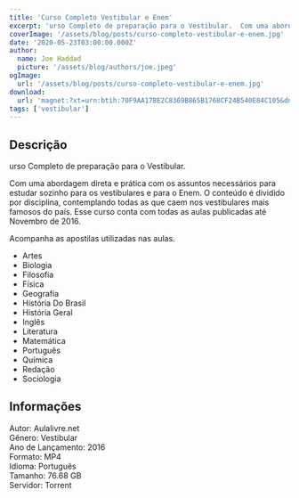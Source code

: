 ```yaml
---
title: 'Curso Completo Vestibular e Enem'
excerpt: 'urso Completo de preparação para o Vestibular.  Com uma abordagem direta e prática com os assuntos necessários para estudar sozinho para os vestibulares e para o Enem. O conteúdo é dividido por disciplina, contemplando todas as que caem nos vestibulares mais famosos do paí­s. Esse cur'
coverImage: '/assets/blog/posts/curso-completo-vestibular-e-enem.jpg'
date: '2020-05-23T03:00:00.000Z'
author:
  name: Joe Haddad
  picture: '/assets/blog/authors/joe.jpeg'
ogImage:
  url: '/assets/blog/posts/curso-completo-vestibular-e-enem.jpg'
download:
  url: 'magnet:?xt=urn:btih:70F9AA17BE2C8369B865B1768CF24B540E84C105&dn=Curso%20Preparatorio%20para%20Enem%20e%20Vestibular&tr=udp%3a%2f%2ftracker.openbittorrent.com%3a1337%2fannounce&tr=udp%3a%2f%2ftracker.opentrackr.org%3a1337%2fannounce'
tags: ['vestibular']
---
```

<h2>Descrição</h2>
<p></p><p>urso Completo de preparação para o Vestibular.</p><p>Com uma abordagem direta e prática com os assuntos necessários para estudar sozinho para os vestibulares e para o Enem. O conteúdo é dividido por disciplina, contemplando todas as que caem nos vestibulares mais famosos do paí­s. Esse curso conta com todas as aulas publicadas até Novembro de 2016.</p><p>Acompanha as apostilas utilizadas nas aulas.</p><ul><li>Artes</li><li>Biologia</li><li>Filosofia</li><li>Fí­sica</li><li>Geografia</li><li>História Do Brasil</li><li>História Geral</li><li>Inglês</li><li>Literatura</li><li>Matemática</li><li>Português</li><li>Quí­mica</li><li>Redação</li><li>Sociologia</li></ul><h2>Informações</h2><p>Autor: Aulalivre.net<br/>Gênero: Vestibular<br/>Ano de Lançamento: 2016<br/>Formato: MP4<br/>Idioma: Português<br/>Tamanho: 76.68 GB<br/>Servidor: Torrent</p>